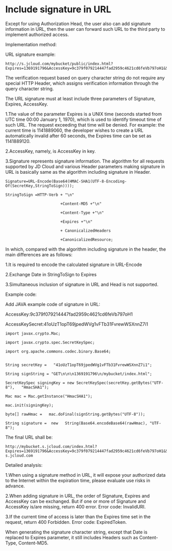 # Include signature in URL

Except for using Authorization Head, the user also can add signature information in URL, then the user can forward such URL to the third party to implement authorized access.

Implementation method:

URL signature example:

```
http://s.jcloud.com/mybucket/public/index.html?Expires=1369191796&AccessKey=9c379f079214447fad2959c4621cd6feVb797oH1&Sigature=tzEQUA%2Bj%2BUHcEp%2FBUMKeMd5bqGc%3D
```
The verification request based on query character string do not require any special HTTP Header, which assigns verification information through the query character string.

The URL signature must at least include three parameters of Signature, Expires, AccessKey.

1.The value of the parameter Expires is a UNIX time (seconds started from UTC time 00:00 January 1, 1970), which is used to identify timeout time of such URL. The request exceeding that time will be denied. For example: the current time is 1141889060, the developer wishes to create a URL automatically invalid after 60 seconds, the Expires time can be set as 1141889120.

2.AccessKey, namely, is AccessKey in key.

3.Signature represents signature information. The algorithm for all requests supported by JD Cloud and various Header parameters making signature in URL is basically same as the algorithm including signature in Header.
```
Signature=URL-Encode(Base64(HMAC-SHA1(UTF-8-Encoding-Of(SecretKey,StringToSign))));

StringToSign =HTTP-Verb + "\n"

                        +Content-MD5 +"\n"

                        +Content-Type +"\n"

                        +Expires +"\n"

                        + CanonicalizedHeaders

                        +CanonicalizedResource;
```

In which, compared with the algorithm including signature in the header, the main differences are as follows:

1.It is required to encode the calculated signature in URL-Encode

2.Exchange Date in StringToSign to Expires

3.Simultaneous inclusion of signature in URL and Head is not supported.

Example code:

Add JAVA example code of signature in URL:

AccessKey:9c379f079214447fad2959c4621cd6feVb797oH1

AccessKeySecret:41oUzT1opT69jpedWVg1vFTb31FvrewWSXnnZ7i1

```
import javax.crypto.Mac;

import javax.crypto.spec.SecretKeySpec;

import org.apache.commons.codec.binary.Base64;


String secretKey =   "41oUzT1opT69jpedWVg1vFTb31FvrewWSXnnZ7i1";

String signString = "GET\n\n\n1369191796\n/mybucket/index.html";

SecretKeySpec signingKey = new SecretKeySpec(secretKey.getBytes("UTF-8"),   "HmacSHA1");

Mac mac = Mac.getInstance("HmacSHA1");

mac.init(signingKey);

byte[] rawHmac =   mac.doFinal(signString.getBytes("UTF-8"));

String signature =  new   String(Base64.encodeBase64(rawHmac), "UTF-8");
```

The final URL shall be:
```
http://mybucket.s.jcloud.com/index.html?Expires=1369191796&AccessKey=9c379f079214447fad2959c4621cd6feVb797oH1&Signature=mBb1uuC3y2GeyeqlW5+gN/tla6s=Host: s.jcloud.com
```

Detailed analysis:

1.When using a signature method in URL, it will expose your authorized data to the Internet within the expiration time, please evaluate use risks in advance.

2.When adding signature in URL, the order of Signature, Expires and AccessKey can be exchanged. But if one or more of Signature and AccessKey is/are missing, return 400 error. Error code: InvalidURI.

3.If the current time of access is later than the Expires time set in the request, return 400 Forbidden. Error code: ExpiredToken.

When generating the signature character string, except that Date is replaced to Expires parameter, it still includes Headers such as Content-Type, Content-MD5.
